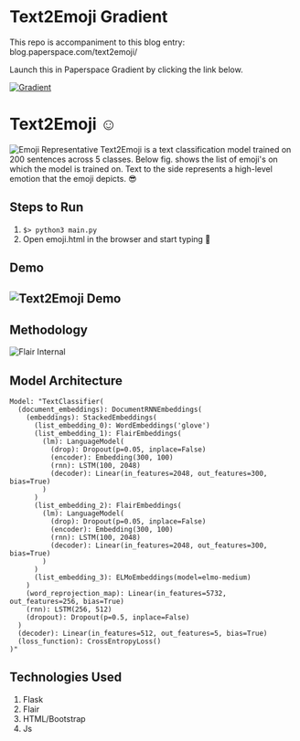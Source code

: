 # Text2Emoji Gradient

This repo is accompaniment to this blog entry:
blog.paperspace.com/text2emoji/

Launch this in Paperspace Gradient by clicking the link below.

[![Gradient](https://assets.paperspace.io/img/gradient-badge.svg)](https://console.paperspace.com/github/gradient-ai/Text2Emoji/blob/master/text2emoji.ipynb?machine=Free-GPU)

# Text2Emoji :relaxed:

![Emoji Representative](https://twistedsifter.files.wordpress.com/2015/06/the-best-text-emoticons-on-a-single-page.jpg)
Text2Emoji is a text classification model trained on 200 sentences across 5 classes. Below fig. shows the list of emoji's on which the model is trained on. Text to the side represents a high-level emotion that the emoji depicts. :sunglasses:

## Steps to Run

1. `$> python3 main.py`
2. Open emoji.html in the browser and start typing :speech_balloon:

## Demo

## ![Text2Emoji Demo](https://github.com/prakhar21/Text2Emoji/blob/master/demo.gif)

## Methodology

![Flair Internal](https://github.com/prakhar21/Text2Emoji/blob/master/flair_internal1.png)

## Model Architecture

```
Model: "TextClassifier(
  (document_embeddings): DocumentRNNEmbeddings(
    (embeddings): StackedEmbeddings(
      (list_embedding_0): WordEmbeddings('glove')
      (list_embedding_1): FlairEmbeddings(
        (lm): LanguageModel(
          (drop): Dropout(p=0.05, inplace=False)
          (encoder): Embedding(300, 100)
          (rnn): LSTM(100, 2048)
          (decoder): Linear(in_features=2048, out_features=300, bias=True)
        )
      )
      (list_embedding_2): FlairEmbeddings(
        (lm): LanguageModel(
          (drop): Dropout(p=0.05, inplace=False)
          (encoder): Embedding(300, 100)
          (rnn): LSTM(100, 2048)
          (decoder): Linear(in_features=2048, out_features=300, bias=True)
        )
      )
      (list_embedding_3): ELMoEmbeddings(model=elmo-medium)
    )
    (word_reprojection_map): Linear(in_features=5732, out_features=256, bias=True)
    (rnn): LSTM(256, 512)
    (dropout): Dropout(p=0.5, inplace=False)
  )
  (decoder): Linear(in_features=512, out_features=5, bias=True)
  (loss_function): CrossEntropyLoss()
)"
```

## Technologies Used

1. Flask
2. Flair
3. HTML/Bootstrap
4. Js
